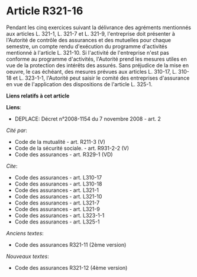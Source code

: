 # Article R321-16

Pendant les cinq exercices suivant la délivrance des agréments mentionnés aux articles L. 321-1, L. 321-7 et L. 321-9,
l'entreprise doit présenter à l'Autorité de contrôle des assurances et des mutuelles pour chaque semestre, un compte rendu
d'exécution du programme d'activités mentionné à l'article L. 321-10. Si l'activité de l'entreprise n'est pas conforme au
programme d'activités, l'Autorité prend les mesures utiles en vue de la protection des intérêts des assurés. Sans préjudice
de la mise en oeuvre, le cas échéant, des mesures prévues aux articles L. 310-17, L. 310-18 et L. 323-1-1, l'Autorité peut
saisir le comité des entreprises d'assurance en vue de l'application des dispositions de l'article L. 325-1.

**Liens relatifs à cet article**

**Liens**:

  - DEPLACE: Décret n°2008-1154 du 7 novembre 2008 - art. 2

_Cité par_:

  - Code de la mutualité - art. R211-3 (V)
  - Code de la sécurité sociale. - art. R931-2-2 (V)
  - Code des assurances - art. R329-1 (VD)

_Cite_:

  - Code des assurances - art. L310-17
  - Code des assurances - art. L310-18
  - Code des assurances - art. L321-1
  - Code des assurances - art. L321-10
  - Code des assurances - art. L321-7
  - Code des assurances - art. L321-9
  - Code des assurances - art. L323-1-1
  - Code des assurances - art. L325-1

_Anciens textes_:

  - Code des assurances R321-11 (2ème version)

_Nouveaux textes_:

  - Code des assurances R321-12 (4ème version)
